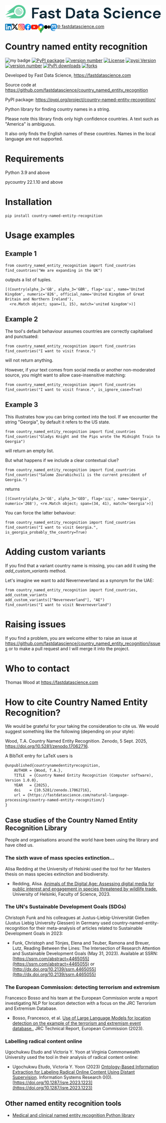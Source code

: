 ![Fast Data Science logo](https://raw.githubusercontent.com/fastdatascience/brand/main/primary_logo.svg)

<a href="https://fastdatascience.com"><span align="left">🌐 fastdatascience.com</span></a>
<a href="https://www.linkedin.com/company/fastdatascience/"><img align="left" src="https://raw.githubusercontent.com//harmonydata/.github/main/profile/linkedin.svg" alt="Fast Data Science | LinkedIn" width="21px"/></a>
<a href="https://twitter.com/fastdatascienc1"><img align="left" src="https://raw.githubusercontent.com//harmonydata/.github/main/profile/x.svg" alt="Fast Data Science | X" width="21px"/></a>
<a href="https://www.instagram.com/fastdatascience/"><img align="left" src="https://raw.githubusercontent.com//harmonydata/.github/main/profile/instagram.svg" alt="Fast Data Science | Instagram" width="21px"/></a>
<a href="https://www.facebook.com/fastdatascienceltd"><img align="left" src="https://raw.githubusercontent.com//harmonydata/.github/main/profile/fb.svg" alt="Fast Data Science | Facebook" width="21px"/></a>
<a href="https://www.youtube.com/channel/UCLPrDH7SoRT55F6i50xMg5g"><img align="left" src="https://raw.githubusercontent.com//harmonydata/.github/main/profile/yt.svg" alt="Fast Data Science | YouTube" width="21px"/></a>
<a href="https://g.page/fast-data-science"><img align="left" src="https://raw.githubusercontent.com//harmonydata/.github/main/profile/google.svg" alt="Fast Data Science | Google" width="21px"/></a>
<a href="https://medium.com/fast-data-science"><img align="left" src="https://raw.githubusercontent.com//harmonydata/.github/main/profile/medium.svg" alt="Fast Data Science | Medium" width="21px"/></a>
<a href="https://mastodon.social/@fastdatascience"><img align="left" src="https://raw.githubusercontent.com//harmonydata/.github/main/profile/mastodon.svg" alt="Fast Data Science | Mastodon" width="21px"/></a>

# Country named entity recognition


<!-- badges: start -->
![my badge](https://badgen.net/badge/Status/In%20Development/orange)
[![PyPI package](https://img.shields.io/badge/pip%20install-country_named_entity_recognition-brightgreen)](https://pypi.org/project/country-named-entity-recognition/) [![version number](https://img.shields.io/pypi/v/country-named-entity-recognition?color=green&label=version)](https://github.com/fastdatascience/country_named_entity_recognition/releases) [![License](https://img.shields.io/github/license/fastdatascience/country_named_entity_recognition)](https://github.com/fastdatascience/country_named_entity_recognition/blob/main/LICENSE)
[![pypi Version](https://img.shields.io/pypi/v/country_named_entity_recognition.svg?style=flat-square&logo=pypi&logoColor=white)](https://pypi.org/project/country_named_entity_recognition/)
 [![version number](https://img.shields.io/pypi/v/country_named_entity_recognition?color=green&label=version)](https://github.com/fastdatascience/country_named_entity_recognition/releases) [![PyPi downloads](https://static.pepy.tech/personalized-badge/country_named_entity_recognition?period=total&units=international_system&left_color=grey&right_color=orange&left_text=pip%20downloads)](https://pypi.org/project/country_named_entity_recognition/)
[![forks](https://img.shields.io/github/forks/fastdatascience/country_named_entity_recognition)](https://github.com/fastdatascience/country_named_entity_recognition/forks)

<!-- badges: end -->

Developed by Fast Data Science, https://fastdatascience.com

Source code at https://github.com/fastdatascience/country_named_entity_recognition

PyPI package: https://pypi.org/project/country-named-entity-recognition/

Python library for finding country names in a string.

Please note this library finds only high confidence countries. A text such as "America" is ambiguous.

It also only finds the English names of these countries. Names in the local language are not supported.

# Requirements

Python 3.9 and above

pycountry 22.1.10 and above

# Installation

```
pip install country-named-entity-recognition
```

# Usage examples

## Example 1

```
from country_named_entity_recognition import find_countries
find_countries("We are expanding in the UK")
```

outputs a list of tuples.

```
[(Country(alpha_2='GB', alpha_3='GBR', flag='🇬🇧', name='United Kingdom', numeric='826', official_name='United Kingdom of Great Britain and Northern Ireland'),
  <re.Match object; span=(1, 15), match='united kingdom'>)]
```

## Example 2

The tool's default behaviour assumes countries are correctly capitalised and punctuated:

```
from country_named_entity_recognition import find_countries
find_countries("I want to visit france.")
```

will not return anything.

However, if your text comes from social media or another non-moderated source, you might want to allow case-insensitive matching:

```
from country_named_entity_recognition import find_countries
find_countries("I want to visit france.", is_ignore_case=True)
```

## Example 3

This illustrates how you can bring context into the tool.  If we encounter the string "Georgia", by default it refers to the US state.

```
from country_named_entity_recognition import find_countries
find_countries("Gladys Knight and the Pips wrote the Midnight Train to Georgia")
```

will return an empty list.

But what happens if we include a clear contextual clue?

```
from country_named_entity_recognition import find_countries
find_countries("Salome Zourabichvili is the current president of Georgia.")
```

returns

```
[(Country(alpha_2='GE', alpha_3='GEO', flag='🇬🇪', name='Georgia', numeric='268'), <re.Match object; span=(34, 41), match='Georgia'>)]
```

You can force the latter behaviour:

```
from country_named_entity_recognition import find_countries
find_countries("I want to visit Georgia.", is_georgia_probably_the_country=True)
```


# Adding custom variants

If you find that a variant country name is missing, you can add it using the *add_custom_variants* method.

Let's imagine we want to add Neverneverland as a synonym for the UAE:

```
from country_named_entity_recognition import find_countries, add_custom_variants
add_custom_variants(["Neverneverland"], "AE")
find_countries("I want to visit Neverneverland")
```

# Raising issues

If you find a problem, you are welcome either to raise an issue at https://github.com/fastdatascience/country_named_entity_recognition/issues or to make a pull request and I will merge it into the project.

# Who to contact

Thomas Wood at https://fastdatascience.com

# How to cite Country Named Entity Recognition?

We would be grateful for your taking the consideration to cite us. We would suggest something like the following (depending on your style):

Wood, T.A. Country Named Entity Recognition. Zenodo, 5 Sept. 2025, https://doi.org/10.5281/zenodo.17062716.

A BibTeX entry for LaTeX users is

```
@unpublished{countrynamedentityrecognition,
    AUTHOR = {Wood, T.A.},
    TITLE  = {Country Named Entity Recognition (Computer software), Version 1.0.0},
    YEAR   = {2025},
    doi    = {10.5281/zenodo.17062716},
    url = {https://fastdatascience.com/natural-language-processing/country-named-entity-recognition/}
}
```

## Case studies of the Country Named Entity Recognition Library

People and organisations around the world have been using the library and have cited us.

### The sixth wave of mass species extinction...

Alisa Redding at the University of Helsinki used the tool for her Masters thesis on mass species extinction and biodiversity.

* Redding, Alisa. [Animals of the Digital Age: Assessing digital media for public interest and engagement in species threatened by wildlife trade.](https://helda.helsinki.fi/items/77960829-145a-4efb-b364-3dbe6ac6bfb4/full) University of Helsinki, Faculty of Science, 2023.

### The UN's Sustainable Development Goals (SDGs)

Christoph Funk and his colleagues at Justus-Liebig-Universität Gießen (Justus Liebig University Giessen) in Germany used country-named-entity-recognition for their meta-analysis of articles related to Sustainable Development Goals in 2023:

* Funk, Christoph and Tönjes, Elena and Teuber, Ramona and Breuer, Lutz, Reading Between the Lines: The Intersection of Research Attention and Sustainable Development Goals (May 31, 2023). Available at SSRN: [https://ssrn.com/abstract=4465055](https://ssrn.com/abstract=4465055) or [http://dx.doi.org/10.2139/ssrn.4465055](http://dx.doi.org/10.2139/ssrn.4465055)

### The European Commission: detecting terrorism and extremism

Francesco Bosso and his team at the European Commission wrote a report investigating NLP for location detection with a focus on the JRC Terrorism and Extremism Database.

* Bosso, Francesco, et al. [Use of Large Language Models for location detection on the example of the terrorism and extremism event database.](https://publications.jrc.ec.europa.eu/repository/bitstream/JRC134961/JRC134961_01.pdf), JRC Technical Report, European Commission (2023).


### Labelling radical content online

Ugochukwu Etudo and Victoria Y. Yoon at Virginia Commonwealth University used the tool in their analysis of radical content online:

* Ugochukwu Etudo, Victoria Y. Yoon (2023) [Ontology-Based Information Extraction for Labeling Radical Online Content Using Distant Supervision](https://pubsonline.informs.org/doi/abs/10.1287/isre.2023.1223). Information Systems Research 0(0). [https://doi.org/10.1287/isre.2023.1223](https://doi.org/10.1287/isre.2023.1223)


## Other named entity recognition tools

* [Medical and clinical named entity recognition Python library](https://fastdatascience.com/ai-in-pharma/medical-named-entity-recognition-python-library/)
